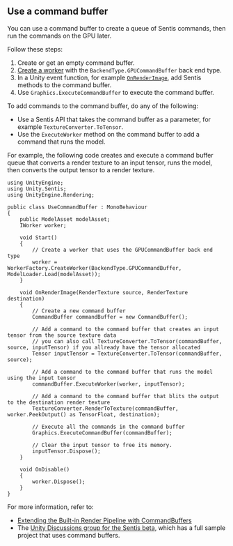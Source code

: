 ## Use a command buffer

You can use a command buffer to create a queue of Sentis commands, then run the commands on the GPU later.

Follow these steps:

1. Create or get an empty command buffer.
2. [Create a worker](create-an-engine.md) with the `BackendType.GPUCommandBuffer` back end type.
3. In a Unity event function, for example [`OnRenderImage`](https://docs.unity3d.com/ScriptReference/MonoBehaviour.OnRenderImage.html), add Sentis methods to the command buffer.
4. Use `Graphics.ExecuteCommandBuffer` to execute the command buffer.

To add commands to the command buffer, do any of the following:

- Use a Sentis API that takes the command buffer as a parameter, for example `TextureConverter.ToTensor`.
- Use the `ExecuteWorker` method on the command buffer to add a command that runs the model.

For example, the following code creates and execute a command buffer queue that converts a render texture to an input tensor, runs the model, then converts the output tensor to a render texture.

```
using UnityEngine;
using Unity.Sentis;
using UnityEngine.Rendering;
​
public class UseCommandBuffer : MonoBehaviour
{
    public ModelAsset modelAsset;
    IWorker worker;

    void Start()
    {
        // Create a worker that uses the GPUCommandBuffer back end type
        worker = WorkerFactory.CreateWorker(BackendType.GPUCommandBuffer, ModelLoader.Load(modelAsset));
    }

    void OnRenderImage(RenderTexture source, RenderTexture destination)
    {
        // Create a new command buffer
        CommandBuffer commandBuffer = new CommandBuffer();

        // Add a command to the command buffer that creates an input tensor from the source texture data
        // you can also call TextureConverter.ToTensor(commandBuffer, source, inputTensor) if you allready have the tensor allocated
        Tensor inputTensor = TextureConverter.ToTensor(commandBuffer, source);

        // Add a command to the command buffer that runs the model using the input tensor
        commandBuffer.ExecuteWorker(worker, inputTensor);

        // Add a command to the command buffer that blits the output to the destination render texture
        TextureConverter.RenderToTexture(commandBuffer, worker.PeekOutput() as TensorFloat, destination);

        // Execute all the commands in the command buffer
        Graphics.ExecuteCommandBuffer(commandBuffer);

        // Clear the input tensor to free its memory.
        inputTensor.Dispose();
    }

    void OnDisable()
    {
        worker.Dispose();
    }
}
```

For more information, refer to:

- [Extending the Built-in Render Pipeline with CommandBuffers](https://docs.unity3d.com/Documentation/Manual/GraphicsCommandBuffers.html)
- The [Unity Discussions group for the Sentis beta](https://discussions.unity.com/c/10), which has a full sample project that uses command buffers.
